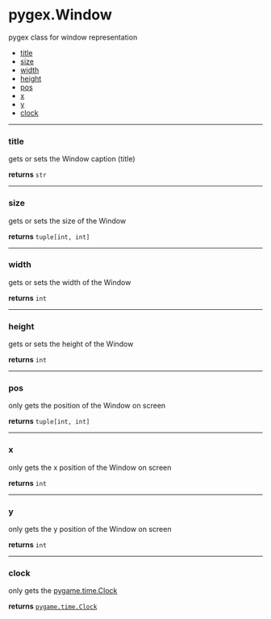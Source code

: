 # pygex.Window
pygex class for window representation

- [title](#title)
- [size](#size)
- [width](#size)
- [height](#size)
- [pos](#pos)
- [ x](#x)
- [y](#y)
- [clock](#clock)

***

### title
gets or sets the Window caption (title)

**returns** `str`

***

### size
gets or sets the size of the Window

**returns** `tuple[int, int]`

***

### width
gets or sets the width of the Window

**returns** `int`

***

### height
gets or sets the height of the Window

**returns** `int`

***

### pos
only gets the position of the Window on screen

**returns** `tuple[int, int]`

***

### x
only gets the x position of the Window on screen

**returns** `int`

***

### y
only gets the y position of the Window on screen

**returns** `int`

***

### clock
only gets the [pygame.time.Clock](https://pyga.me/docs/ref/time.html#pygame.time.Clock)

**returns** [`pygame.time.Clock`](https://pyga.me/docs/ref/time.html#pygame.time.Clock)
